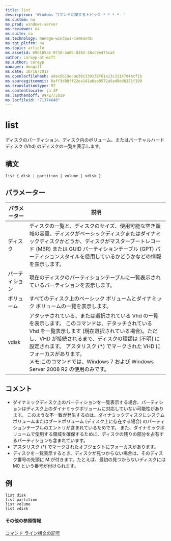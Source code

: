 ```yaml
---
title: list
description: 'Windows コマンドに関するトピック * * * *- '
ms.custom: na
ms.prod: windows-server
ms.reviewer: na
ms.suite: na
ms.technology: manage-windows-commands
ms.tgt_pltfrm: na
ms.topic: article
ms.assetid: 69b105a1-9710-4a06-8102-38cc9e475ca5
author: coreyp-at-msft
ms.author: coreyp
manager: dongill
ms.date: 10/16/2017
ms.openlocfilehash: a9ac8b19ecae30c339138f61a13c21147d4bcf1b
ms.sourcegitcommit: 6aff3d88ff22ea141a6ea6572a5ad8dd6321f199
ms.translationtype: MT
ms.contentlocale: ja-JP
ms.lasthandoff: 09/27/2019
ms.locfileid: "71374648"
---
```

# <a name="list"></a>list



ディスクのパーティション、ディスク内のボリューム、またはバーチャルハードディスク (Vhd) のディスクの一覧を表示します。

## <a name="syntax"></a>構文

```
list { disk | partition | volume | vdisk }
```

## <a name="parameters"></a>パラメーター

|パラメーター|説明|
|---------|-----------|
|ディスク|ディスクの一覧と、ディスクのサイズ、使用可能な空き領域の容量、ディスクがベーシックディスクまたはダイナミックディスクかどうか、ディスクがマスターブートレコード (MBR) または GUID パーティションテーブル (GPT) パーティションスタイルを使用しているかどうかなどの情報を表示します。|
|パーティション|現在のディスクのパーティションテーブルに一覧表示されているパーティションを表示します。|
|ボリューム|すべてのディスク上のベーシック ボリュームとダイナミック ボリュームの一覧を表示します。|
|vdisk|アタッチされている、または選択されている Vhd の一覧を表示します。 このコマンドは、デタッチされている Vhd を一覧表示します (現在選択されている場合)。ただし、VHD が接続されるまで、ディスクの種類は [不明] に設定されます。 アスタリスク (*) でマークされた VHD にフォーカスがあります。</br>メモ:このコマンドでは、Windows 7 および Windows Server 2008 R2 の使用のみです。|

## <a name="remarks"></a>コメント

-   ダイナミックディスク上のパーティションを一覧表示する場合、パーティションはディスク上のダイナミックボリュームに対応していない可能性があります。 このような不一致が発生するのは、ダイナミックディスクにシステムボリュームまたはブートボリューム (ディスク上に存在する場合) のパーティションテーブルのエントリが含まれているためです。 また、ダイナミックボリュームで使用する領域を確保するために、ディスクの残りの部分を占有するパーティションも含まれています。
-   アスタリスク (*) でマークされたオブジェクトにフォーカスがあります。
-   ディスクを一覧表示するとき、ディスクが見つからない場合は、そのディスク番号の先頭に M が付きます。たとえば、最初の見つからないディスクには M0 という番号が付けられます。

## <a name="BKMK_examples"></a>例

```
list disk
list partition
list volume
list vdisk
```

#### <a name="additional-references"></a>その他の参照情報

[コマンド ライン構文の記号](command-line-syntax-key.md)

